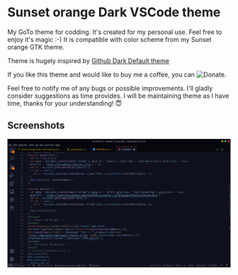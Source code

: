 # Sunset orange Dark VSCode theme

My GoTo theme for codding. It's created for my personal use. Feel free to enjoy it's magic :-) It is compatible with color scheme from my Sunset orange GTK theme.

Theme is hugely inspired by [Github Dark Default theme](https://marketplace.visualstudio.com/items?itemName=GitHub.github-vscode-theme)

If you like this theme and would like to buy me a coffee, you can ![Donate](https://img.shields.io/badge/PayPal-Donate-ff6a00.svg?style=flat&logo=paypal).

Feel free to notify me of any bugs or possible improvements. I'll gladly consider suggestions as time provides.
I will be maintaining theme as I have time, thanks for your understanding! 😇

## Screenshots

![Window screenshot](https://raw.githubusercontent.com/thekomer/Sunset-orange-VSCode-theme/master/media/Screenshot.png)
